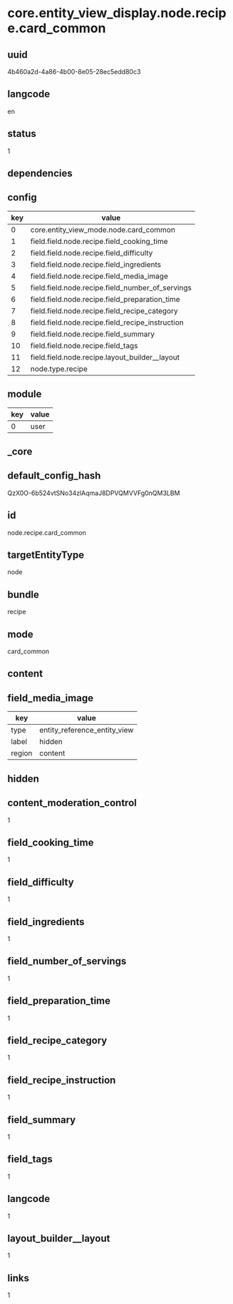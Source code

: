 # core.entity_view_display.node.recipe.card_common

## uuid
4b460a2d-4a86-4b00-8e05-28ec5edd80c3

## langcode
en

## status
1

## dependencies

## config
|key|value|
|-|-|
|0|core.entity_view_mode.node.card_common|
|1|field.field.node.recipe.field_cooking_time|
|2|field.field.node.recipe.field_difficulty|
|3|field.field.node.recipe.field_ingredients|
|4|field.field.node.recipe.field_media_image|
|5|field.field.node.recipe.field_number_of_servings|
|6|field.field.node.recipe.field_preparation_time|
|7|field.field.node.recipe.field_recipe_category|
|8|field.field.node.recipe.field_recipe_instruction|
|9|field.field.node.recipe.field_summary|
|10|field.field.node.recipe.field_tags|
|11|field.field.node.recipe.layout_builder__layout|
|12|node.type.recipe|


## module
|key|value|
|-|-|
|0|user|


## _core

## default_config_hash
QzX0O-6b524vtSNo34zlAqmaJ8DPVQMVVFg0nQM3LBM

## id
node.recipe.card_common

## targetEntityType
node

## bundle
recipe

## mode
card_common

## content

## field_media_image
|key|value|
|-|-|
|type|entity_reference_entity_view|
|label|hidden|
|region|content|


## hidden

## content_moderation_control
1

## field_cooking_time
1

## field_difficulty
1

## field_ingredients
1

## field_number_of_servings
1

## field_preparation_time
1

## field_recipe_category
1

## field_recipe_instruction
1

## field_summary
1

## field_tags
1

## langcode
1

## layout_builder__layout
1

## links
1
